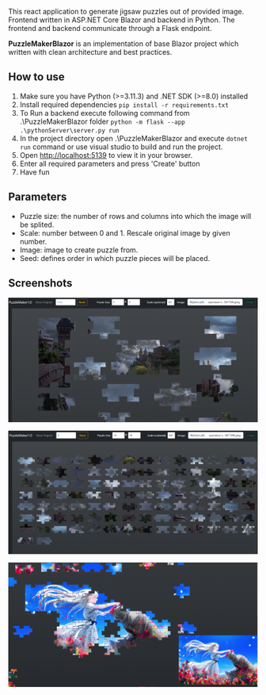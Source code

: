 
This react application to generate jigsaw puzzles out of provided image.
Frontend written in ASP.NET Core Blazor and backend in Python. The frontend and backend communicate through a Flask endpoint.

**PuzzleMakerBlazor** is an implementation of base Blazor project which written with clean architecture and best practices.

## How to use
1. Make sure you have Python (>=3.11.3) and .NET SDK (>=8.0) installed
2. Install required dependencies `pip install -r requirements.txt`
3. To Run a backend execute following command from .\PuzzleMakerBlazor folder
`python -m flask --app .\pythonServer\server.py run`
1. In the project directory open .\PuzzleMakerBlazor and execute `dotnet run` command or use visual studio to build and run the project.
2. Open [http://localhost:5139](http://localhost:5139) to view it in your browser.  
3. Enter all required parameters and press 'Create' button
4. Have fun

## Parameters
- Puzzle size: the number of rows and columns into which the image will be splited.
- Scale: number between 0 and 1. Rescale original image by given number.
- Image: image to create puzzle from.
- Seed: defines order in which puzzle pieces will be placed.

## Screenshots
![Screenshot01](./Screenshots/screenshot01.png)

![Screenshot02](./Screenshots/screenshot02.png)

![Screenshot03](./Screenshots/screenshot03.png)
